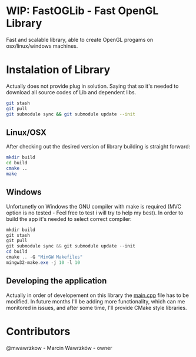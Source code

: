 # WIP: FastOGLib - Fast OpenGL Library

Fast and scalable library, able to create OpenGL progams on osx/linux/windows machines. 

# Instalation of Library
Actually does not provide plug in solution. Saying that so it's needed to download all source codes of Lib and dependent libs. 
```bash 
git stash
git pull
git submodule sync && git submodule update --init
```
## Linux/OSX
After checking out the desired version of library building is straight forward: 
```bash 
mkdir build
cd build 
cmake .. 
make
```
## Windows 
Unfortunetly on Windows the GNU compiler with make is required (MVC option is no tested - Feel free to test i will try to help my best). In order to build the app it's needed to select correct compiler: 
```powershell
mkdir build 
git stash
git pull
git submodule sync && git submodule update --init
cd build 
cmake .. -G "MinGW Makefiles" 
mingw32-make.exe -j 10 -l 10
```

## Developing the application
Actually in order of developement on this library the [main.cpp](Engine/Core/core/main.cpp) file has to be modified. In future months I'll be adding more functionality, which can me monitored in issues, and after some time, I'll provide  CMake style libraries. 

# Contributors 
@mwawrzkow - Marcin Wawrzków - owner 
